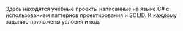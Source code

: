 Здесь находятся учебные проекты написанные на языке C# с использованием паттернов проектирования и SOLID. К каждому заданию приложены условия и код. 
